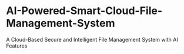 # AI-Powered-Smart-Cloud-File-Management-System
A Cloud-Based Secure and Intelligent File Management System with AI Features
